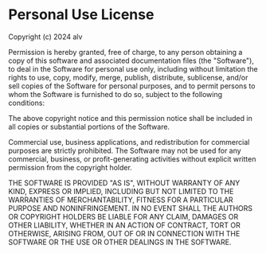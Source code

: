 # Personal Use License

Copyright (c) 2024 alv

Permission is hereby granted, free of charge, to any person obtaining a copy of this software and associated documentation files (the "Software"), to deal in the Software for personal use only, including without limitation the rights to use, copy, modify, merge, publish, distribute, sublicense, and/or sell copies of the Software for personal purposes, and to permit persons to whom the Software is furnished to do so, subject to the following conditions:

The above copyright notice and this permission notice shall be included in all copies or substantial portions of the Software.

Commercial use, business applications, and redistribution for commercial purposes are strictly prohibited. The Software may not be used for any commercial, business, or profit-generating activities without explicit written permission from the copyright holder.

THE SOFTWARE IS PROVIDED "AS IS", WITHOUT WARRANTY OF ANY KIND, EXPRESS OR IMPLIED, INCLUDING BUT NOT LIMITED TO THE WARRANTIES OF MERCHANTABILITY, FITNESS FOR A PARTICULAR PURPOSE AND NONINFRINGEMENT. IN NO EVENT SHALL THE AUTHORS OR COPYRIGHT HOLDERS BE LIABLE FOR ANY CLAIM, DAMAGES OR OTHER LIABILITY, WHETHER IN AN ACTION OF CONTRACT, TORT OR OTHERWISE, ARISING FROM, OUT OF OR IN CONNECTION WITH THE SOFTWARE OR THE USE OR OTHER DEALINGS IN THE SOFTWARE.
